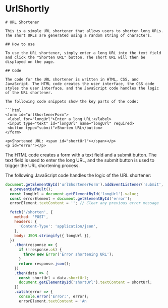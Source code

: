 # UrlShortly
 ```
# URL Shortener

This is a simple URL shortener that allows users to shorten long URLs. The short URLs are generated using a random string of characters.

## How to use

To use the URL shortener, simply enter a long URL into the text field and click the "Shorten URL" button. The short URL will then be displayed on the page.

## Code

The code for the URL shortener is written in HTML, CSS, and JavaScript. The HTML code creates the user interface, the CSS code styles the user interface, and the JavaScript code handles the logic of the URL shortener.

The following code snippets show the key parts of the code:

```html
<form id="urlShortenerForm">
  <label for="longUrl">Enter a long URL:</label>
  <input type="text" id="longUrl" name="longUrl" required>
  <button type="submit">Shorten URL</button>
</form>

<p>Shortened URL: <span id="shortUrl"></span></p>
<p id="error"></p>
```

The HTML code creates a form with a text field and a submit button. The text field is used to enter the long URL, and the submit button is used to trigger the URL shortening process.

The following JavaScript code handles the logic of the URL shortener:

```javascript
document.getElementById('urlShortenerForm').addEventListener('submit', function (e) {
  e.preventDefault();
  const longUrl = document.getElementById('longUrl').value;
  const errorElement = document.getElementById('error');
  errorElement.textContent = ''; // Clear any previous error message

  fetch('/shorten', {
    method: 'POST',
    headers: {
      'Content-Type': 'application/json',
    },
    body: JSON.stringify({ longUrl }),
  })
    .then(response => {
      if (!response.ok) {
        throw new Error('Error shortening URL');
      }
      return response.json();
    })
    .then(data => {
      const shortUrl = data.shortUrl;
      document.getElementById('shortUrl').textContent = shortUrl;
    })
    .catch(error => {
      console.error('Error:', error);
      errorElement.textContent = 'An
